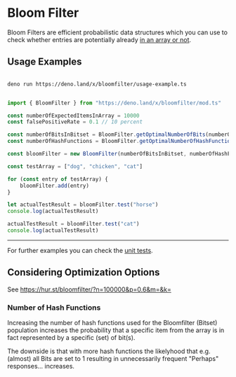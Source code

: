 # Bloom Filter

Bloom Filters are efficient probabilistic data structures which you can use to check whether entries are potentially already [in an array or not](https://www.youtube.com/watch?v=gBygn3cVP80).

## Usage Examples

```sh

deno run https://deno.land/x/bloomfilter/usage-example.ts

```


```ts

import { BloomFilter } from "https://deno.land/x/bloomfilter/mod.ts"

const numberOfExpectedItemsInArray = 10000
const falsePositiveRate = 0.1 // 10 percent

const numberOfBitsInBitset = BloomFilter.getOptimalNumberOfBits(numberOfExpectedItemsInArray, falsePositiveRate)
const numberOfHashFunctions = BloomFilter.getOptimalNumberOfHashFunctions(numberOfBitsInBitset, numberOfExpectedItemsInArray)

const bloomFilter = new BloomFilter(numberOfBitsInBitset, numberOfHashFunctions)

const testArray = ["dog", "chicken", "cat"]

for (const entry of testArray) {
    bloomFilter.add(entry)
}

let actualTestResult = bloomFilter.test("horse")
console.log(actualTestResult)

actualTestResult = bloomFilter.test("cat")
console.log(actualTestResult)

```

---
  
For further examples you can check the [unit tests](https://github.com/michael-spengler/bloomfilter/blob/main/src/bloom-filter.spec.ts).


## Considering Optimization Options
See https://hur.st/bloomfilter/?n=100000&p=0.6&m=&k=

### Number of Hash Functions
Increasing the number of hash functions used for the Bloomfilter (Bitset) population increases the probability that a specific item from the array is in fact represented by a specific (set) of bit(s). 

The downside is that with more hash functions the likelyhood that e.g. (almost) all Bits are set to 1 resulting in unnecessarily frequent "Perhaps" responses...  increases.

  
